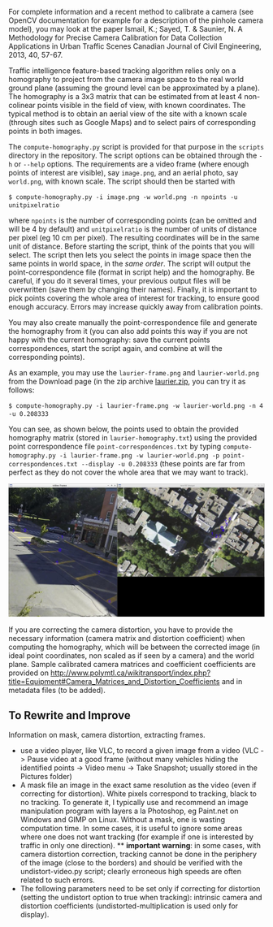 For complete information and a recent method to calibrate a camera (see OpenCV documentation for example for a description of the pinhole camera model), you may look at the paper Ismail, K.; Sayed, T. & Saunier, N. A Methodology for Precise Camera Calibration for Data Collection Applications in Urban Traffic Scenes Canadian Journal of Civil Engineering, 2013, 40, 57-67.

Traffic intelligence feature-based tracking algorithm relies only on a homography to project from the camera image space to the real world ground plane (assuming the ground level can be approximated by a plane). The homography is a 3x3 matrix that can be estimated from at least 4 non-colinear points visible in the field of view, with known coordinates. The typical method is to obtain an aerial view of the site with a known scale (through sites such as Google Maps) and to select pairs of corresponding points in both images. 

The `compute-homography.py` script is provided for that purpose in the `scripts` directory in the repository. The script options can be obtained through the `-h` or `--help` options. The requirements are a video frame (where enough points of interest are visible), say `image.png`, and an aerial photo, say `world.png`, with known scale. The script should then be started with

```
$ compute-homography.py -i image.png -w world.png -n npoints -u unitpixelratio
```

where `npoints` is the number of corresponding points (can be omitted and will be 4 by default) and `unitpixelratio` is the number of units of distance per pixel (eg 10 cm per pixel). The resulting coordinates will be in the same unit of distance. Before starting the script, think of the points that you will select. The script then lets you select the points in image space then the same points in world space, in the *same order*. The script will output the point-correspondence file (format in script help) and the homography. Be careful, if you do it several times, your previous output files will be overwritten (save them by changing their names). Finally, it is important to pick points covering the whole area of interest for tracking, to ensure good enough accuracy. Errors may increase quickly away from calibration points. 

You may also create manually the point-correspondence file and generate the homography from it (you can also add points this way if you are not happy with the current homography: save the current points correspondences, start the script again, and combine at will the corresponding points). 

As an example, you may use the `laurier-frame.png` and `laurier-world.png` from the Download page (in the zip archive [laurier.zip](https://bitbucket.org/Nicolas/trafficintelligence/downloads/laurier.zip), you can try it as follows:

```
$ compute-homography.py -i laurier-frame.png -w laurier-world.png -n 4 -u 0.208333
```

You can see, as shown below, the points used to obtain the provided homography matrix (stored in `laurier-homography.txt`) using the provided point correspondence file `point-correspondences.txt` by typing `compute-homography.py -i laurier-frame.png -w laurier-world.png -p point-correspondences.txt --display -u 0.208333` (these points are far from perfect as they do not cover the whole area that we may want to track). 

![Example of homography computation](images/example-compute-homography.jpg)

If you are correcting the camera distortion, you have to provide the necessary information (camera matrix and distortion coefficient) when computing the homography, which will be between the corrected image (in ideal point coordinates, non scaled as if seen by a camera) and the world plane. Sample calibrated camera matrices and coefficient coefficients are provided on http://www.polymtl.ca/wikitransport/index.php?title=Equipment#Camera_Matrices_and_Distortion_Coefficients and in metadata files (to be added). 

## To Rewrite and Improve
Information on mask, camera distortion, extracting frames.
* use a video player, like VLC, to record a given image from a video (VLC -> Pause video at a good frame (without many vehicles hiding the identified points -> Video menu -> Take Snapshot; usually stored in the Pictures folder)
* A mask file an image in the exact same resolution as the video (even if correcting for distortion). White pixels correspond to tracking, black to no tracking. To generate it, I typically use and recommend an image manipulation program with layers a la Photoshop, eg Paint.net on Windows and GIMP on Linux. Without a mask, one is wasting computation time. In some cases, it is useful to ignore some areas where one does not want tracking (for example if one is interested by traffic in only one direction). 
** **important warning**: in some cases, with camera distortion correction, tracking cannot be done in the periphery of the image (close to the borders) and should be verified with the undistort-video.py script; clearly erroneous high speeds are often related to such errors. 
* The following parameters need to be set only if correcting for distortion (setting the undistort option to true when tracking): intrinsic camera and distortion coefficients (undistorted-multiplication is used only for display).
